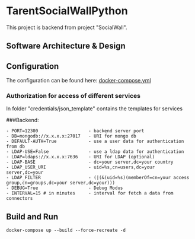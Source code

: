 # TarentSocialWallPython

This project is backend from project "SocialWall".


## Software Architecture & Design 


## Configuration

The configuration can be found here: [docker-compose.yml](./docker-compose.yml)

### Authorization for access of different services

In folder "credentials/json_template" contains the templates for services

 ###Backend:

    - PORT=12300                   - backend server port
    - DB=mongodb://x.x.x.x:27017   - URI for mongo db
    - DEFAULT-AUTH=True            - use a user data for authentication from db
    - LDAP-USE=False               - use a ldap data for authentication  
    - LDAP=ldaps://x.x.x.x:7636    - URI for LDAP (optional)
    - LDAP-BASE                    - dc=your server,dc=your country
    - LDAP_USER_URI                - uid=%s,cn=users,dc=your server,dc=your
    - LDAP_FILTER                  - (|(&(uid=%s)(memberOf=cn=your access group,cn=groups,dc=your server,dc=your)))    
    - DEBUG=True                   - Debug Modus
    - INTERVAL=15 # in minutes     - interval for fetch a data from connectors


## Build and Run
    
    docker-compose up --build --force-recreate -d







